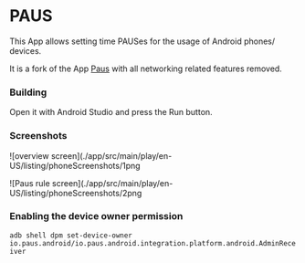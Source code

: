 # PAUS

This App allows setting time PAUSes for the usage of Android phones/ devices.

It is a fork of the App [Paus](https://paus.io)
with all networking related features removed.


### Building

Open it with Android Studio and press the Run button.

### Screenshots

![overview screen](./app/src/main/play/en-US/listing/phoneScreenshots/1png

![Paus rule screen](./app/src/main/play/en-US/listing/phoneScreenshots/2png

### Enabling the device owner permission

```adb shell dpm set-device-owner io.paus.android/io.paus.android.integration.platform.android.AdminReceiver```

